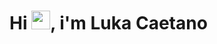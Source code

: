 <h1 align="left">Hi <img src="https://raw.githubusercontent.com/kaueMarques/kaueMarques/master/hi.gif" height="30px">, i'm Luka Caetano</h1>

<!--
**luka-caetano/luka-caetano** is a ✨ _special_ ✨ repository because its `README.md` (this file) appears on your GitHub profile.

Here are some ideas to get you started:

- 🔭 I’m currently working on ...
- 🌱 I’m currently learning ...
- 👯 I’m looking to collaborate on ...
- 🤔 I’m looking for help with ...
- 💬 Ask me about ...
- 📫 How to reach me: ...
- 😄 Pronouns: ...
- ⚡ Fun fact: ...
-->
